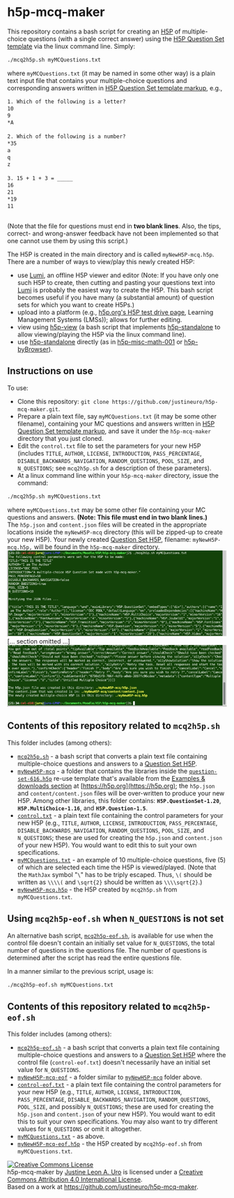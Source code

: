 # h5p-mcq-maker  

This repository contains a bash script for creating an [H5P](https://h5p.org) of multiple-choice questions (with a single correct answer) using the [H5P Question Set template](https://h5p.org/question-set) via the linux command line. Simply:  
```sh
./mcq2h5p.sh myMCQuestions.txt
```
where `myMCQuestions.txt` (it may be named in some other way) is a plain text input file that contains your multiple-choice questions and corresponding answers written in [H5P Question Set template markup](https://h5p.org/question-set), e.g.,  
```
1. Which of the following is a letter?
10
9
*A

2. Which of the following is a number?
*35
a
q
z

3. 15 + 1 + 3 = _____
16
21
*19
11


```
(Note that the file for questions must end in **two blank lines**.  Also, the tips, correct- and wrong-answer feedback have not been implemented so that one cannot use them by using this script.)  

The H5P is created in the main directory and is called `myNewH5P-mcq.h5p`.  There are a number of ways to view/play this newly created H5P:  

* use [Lumi](https://app.lumi.education/), an offline H5P viewer and editor (Note: If you have only one such H5P to create, then cutting and pasting your questions text into [Lumi](https://app.lumi.education/) is probably the easiest way to create the H5P. This bash script becomes useful if you have many (a substantial amount) of question sets for which you want to create H5Ps.)
* upload into a platform (e.g., [h5p.org's H5P test drive page](https://h5p.org/testdrive-h5p), Learning Management Systems (LMSs)); allows for further editing.
* view using [h5p-view](https://github.com/justineuro/h5p-view) (a bash script that implements [h5p-standalone](https://github.com/tunapanda/h5p-standalone) to allow viewing/playing the H5P via the linux command line).
* use [h5p-standalone](https://github.com/tunapanda/h5p-standalone) directly (as in [h5p-misc-math-001](https://justineuro.github.io/h5p-misc-math-001/) or [h5p-byBrowser](https://justineuro.github.io/h5p-byBrowser/)).

## Instructions on use
To use:

* Clone this repository: `git clone https://github.com/justineuro/h5p-mcq-maker.git`.
* Prepare a plain text file, say `myMCQuestions.txt` (it may be some other filename), containing your MC questions and answers written in [H5P Question Set template markup](https://h5p.org/question-set), and save it under the `h5p-mcq-maker` directory that you just cloned.
* Edit the `control.txt` file to set the parameters for your new H5P (includes  `TITLE`, `AUTHOR`, `LICENSE`, `INTRODUCTION`, `PASS_PERCENTAGE`, `DISABLE_BACKWARDS_NAVIGATION`, `RANDOM_QUESTIONS`, `POOL_SIZE`, and `N_QUESTIONS`; see `mcq2h5p.sh` for a description of these parameters).
* At a linux command line within your `h5p-mcq-maker` directory, issue the command:
```sh
./mcq2h5p.sh myMCQuestions.txt
```
where `myMCQuestions.txt` may be some other file containing your MC questions and answers.  **(Note: This file must end in two blank lines.)**  
The `h5p.json` and `content.json` files will be created in the appropriate locations inside the `myNewH5P-mcq` directory (this will be zipped-up to create your new H5P).  Your newly created [Question Set H5P](https://h5p.org/question-set), filename: `myNewH5P-mcq.h5p,` will be found in the `h5p-mcq-maker` directory.  
![](./h5p-mcq-maker-shot1.png)  
[... section omitted ...]  
![](./h5p-mcq-maker-shot2.png)

## Contents of this repository related to `mcq2h5p.sh`
This folder includes (among others):
  
* [`mcq2h5p.sh`](./mcq2h5p.sh) - a bash script that converts a plain text file containing multiple-choice questions and answers to a [Question Set H5P](https://h5p.org/question-set).
* [`myNewH5P-mcq`](./myNewH5P-mcq) - a folder that contains the libraries inside the [`question-set-616.h5p`](https://h5p.org/question-set) re-use template that's available from the [Examples & downloads section](https://h5p.org/content-types-and-applications) at [https://h5p.org](https://h5p.org); the `h5p.json` and `content/content.json` files will be over-written to produce your new H5P.  Among other libraries, this folder contains: __`H5P.QuestionSet-1.20`__, __`H5P.MultiChoice-1.16`__, and __`H5P.Question-1.5`__. 
* [`control.txt`](./control.txt) -  a plain text file containing the control parameters for your new H5P (e.g., `TITLE`, `AUTHOR`, `LICENSE`, `INTRODUCTION`, `PASS_PERCENTAGE`, `DISABLE_BACKWARDS_NAVIGATION`, `RANDOM_QUESTIONS`, `POOL_SIZE`, and `N_QUESTIONS`; these are used for creating the `h5p.json` and `content.json` of your new H5P).  You would want to edit this to suit your own specifications.
* [`myMCQuestions.txt`](./myMCQuestions.txt) - an example of 10 multiple-choice questions, five (5) of which are selected each time the H5P is viewed/played.  (Note that the `MathJax` symbol "`\`" has to be triply escaped.  Thus, `\(` should be written as `\\\\(` and `\sqrt{2}` should be written as `\\\\sqrt{2}`.)
* [`myNewH5P-mcq.h5p`](./myNewH5P-mcq.h5p) - the H5P created by `mcq2h5p.sh` from `myMCQuestions.txt`.

## Using `mcq2h5p-eof.sh` when `N_QUESTIONS` is not set
An alternative bash script, [`mcq2h5p-eof.sh`](./mcq2h5p-eof.sh), is available for use when the control file doesn't contain an initially set value for `N_QUESTIONS`, the total number of questions in the questions file.  The number of questions is determined after the script has read the entire questions file.  

In a manner similar to the previous script, usage is:
```bash
./mcq2h5p-eof.sh myMCQuestions.txt
```

## Contents of this repository related to `mcq2h5p-eof.sh`
This folder includes (among others):
* [`mcq2h5p-eof.sh`](./mcq2h5p-eof.sh) - a bash script that converts a plain text file containing multiple-choice questions and answers to a [Question Set H5P](https://h5p.org/question-set) where the control file (`control-eof.txt`) doesn't necessarily have an initial set value for `N_QUESTIONS`. 
* [`myNewH5P-mcq-eof`](./myNewH5P-mcq-eof) - a folder similar to [`myNewH5P-mcq`](./myNewH5P-mcq) folder above. 
* [`control-eof.txt`](./control-eof.txt) -  a plain text file containing the control parameters for your new H5P (e.g., `TITLE`, `AUTHOR`, `LICENSE`, `INTRODUCTION`, `PASS_PERCENTAGE`, `DISABLE_BACKWARDS_NAVIGATION`, `RANDOM_QUESTIONS`, `POOL_SIZE`, and possibly `N_QUESTIONS`; these are used for creating the `h5p.json` and `content.json` of your new H5P).  You would want to edit this to suit your own specifications.  You may also want to try different values for `N_QUESTIONS` or omit it altogether.
* [`myMCQuestions.txt`](./myMCQuestions.txt) - as above.
* [`myNewH5P-mcq-eof.h5p`](./myNewH5P-mcq-eof.h5p) - the H5P created by `mcq2h5p-eof.sh` from `myMCQuestions.txt`.


<a rel="license" href="http://creativecommons.org/licenses/by/4.0/"><img alt="Creative Commons License" style="border-width:0" src="https://i.creativecommons.org/l/by/4.0/80x15.png" /></a><br /><span xmlns:dct="http://purl.org/dc/terms/" property="dct:title">h5p-mcq-maker</span> by <a xmlns:cc="http://creativecommons.org/ns#" href="https://github.com/justineuro/" property="cc:attributionName" rel="cc:attributionURL">Justine Leon A. Uro</a> is licensed under a <a rel="license" href="http://creativecommons.org/licenses/by/4.0/">Creative Commons Attribution 4.0 International License</a>.<br />Based on a work at <a xmlns:dct="http://purl.org/dc/terms/" href="https://github.com/justineuro/h5p-mcq-maker" rel="dct:source">https://github.com/justineuro/h5p-mcq-maker</a>.
